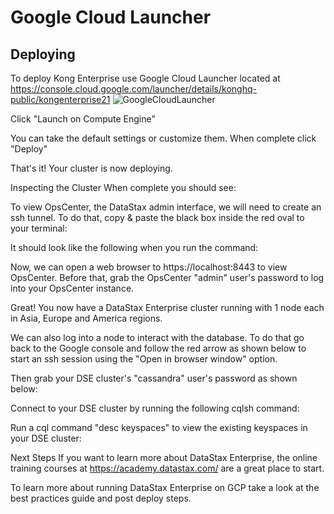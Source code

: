 # Google Cloud Launcher

## Deploying

To deploy Kong Enterprise use Google Cloud Launcher located at https://console.cloud.google.com/launcher/details/konghq-public/kongenterprise21
![GoogleCloudLauncher](https://github.com/Kong/gcp-marketplace/blob/master/screenshots/GoogleCloudLaucher.png)



Click "Launch on Compute Engine"



You can take the default settings or customize them. When complete click "Deploy"



That's it! Your cluster is now deploying.

Inspecting the Cluster
When complete you should see:



To view OpsCenter, the DataStax admin interface, we will need to create an ssh tunnel. To do that, copy & paste the black box inside the red oval to your terminal:



It should look like the following when you run the command:



Now, we can open a web browser to https://localhost:8443 to view OpsCenter. Before that, grab the OpsCenter "admin" user's password to log into your OpsCenter instance.







Great! You now have a DataStax Enterprise cluster running with 1 node each in Asia, Europe and America regions.

We can also log into a node to interact with the database. To do that go back to the Google console and follow the red arrow as shown below to start an ssh session using the "Open in browser window" option.



Then grab your DSE cluster's "cassandra" user's password as shown below:



Connect to your DSE cluster by running the following cqlsh command:



Run a cql command "desc keyspaces" to view the existing keyspaces in your DSE cluster:



Next Steps
If you want to learn more about DataStax Enterprise, the online training courses at https://academy.datastax.com/ are a great place to start.

To learn more about running DataStax Enterprise on GCP take a look at the best practices guide and post deploy steps.